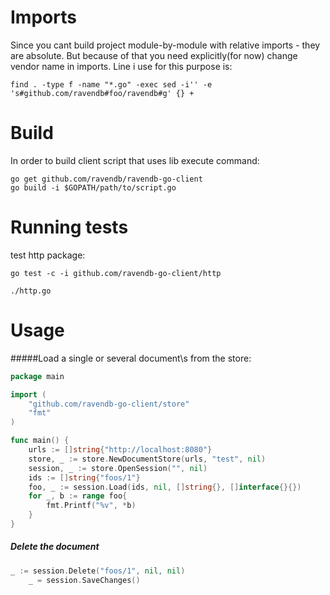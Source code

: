 # Imports

Since you cant build project module-by-module with relative imports - they are absolute. But because of that you need explicitly(for now) change vendor name in imports. Line i use for this purpose is:

`find . -type f -name "*.go" -exec sed -i'' -e 's#github.com/ravendb#foo/ravendb#g' {} +`
# Build
In order to build client script that uses lib execute command:
```
go get github.com/ravendb/ravendb-go-client
go build -i $GOPATH/path/to/script.go
```
# Running tests
test http package:

`go test -c -i github.com/ravendb-go-client/http`

`./http.go`

# Usage

#####Load a single or several document\s from the store:
```go
package main

import (
	"github.com/ravendb-go-client/store"
	"fmt"
)

func main() {
	urls := []string{"http://localhost:8080"}
	store, _ := store.NewDocumentStore(urls, "test", nil)
	session, _ := store.OpenSession("", nil)
	ids := []string{"foos/1"}
	foo, _ := session.Load(ids, nil, []string{}, []interface{}{})
	for _, b := range foo{
		fmt.Printf("%v", *b)
	}
}
```

##### Delete the document
```go
_ := session.Delete("foos/1", nil, nil)
	_ = session.SaveChanges()
```